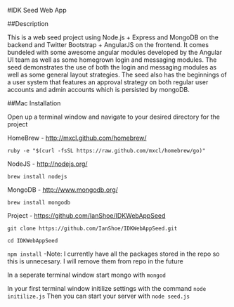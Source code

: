 #IDK Seed Web App

##Description

This is a web seed project using Node.js + Express and MongoDB on the backend and Twitter Bootstrap + AngularJS on the frontend. It comes bundeled with some awesome angular modules developed by the Angular UI team as well as some homegrown login and messaging modules. The seed demonstrates the use of both the login and messaging modules as well as some general layout strategies. The seed also has the beginnings of a user system that features an approval strategy on both regular user accounts and admin accounts which is persisted by mongoDB.


##Mac Installation

Open up a terminal window and navigate to your desired directory for the project

HomeBrew - http://mxcl.github.com/homebrew/

`ruby -e "$(curl -fsSL https://raw.github.com/mxcl/homebrew/go)"`


NodeJS - http://nodejs.org/

`brew install nodejs`


MongoDB - http://www.mongodb.org/

`brew install mongodb`

Project - https://github.com/IanShoe/IDKWebAppSeed

`git clone https://github.com/IanShoe/IDKWebAppSeed.git`

`cd IDKWebAppSeed`

`npm install`  -Note: I currently have all the packages stored in the repo so this is unnecesary. I will remove them from repo in the future

In a seperate terminal window start mongo with `mongod`

In your first terminal window initilize settings with the command `node initilize.js`
Then you can start your server with `node seed.js`
